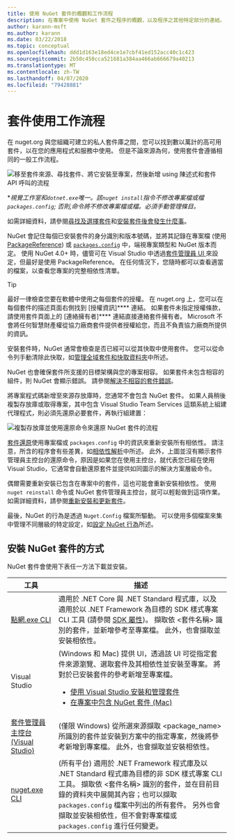 ```yaml
---
title: 使用 NuGet 套件的概觀和工作流程
description: 在專案中使用 NuGet 套件之程序的概觀，以及程序之其他特定部分的連結。
author: karann-msft
ms.author: karann
ms.date: 03/22/2018
ms.topic: conceptual
ms.openlocfilehash: ddd1d163e18ed4ce1e7cbf41ed152acc40c1c423
ms.sourcegitcommit: 2b50c450cca521681a384aa466ab666679a40213
ms.translationtype: MT
ms.contentlocale: zh-TW
ms.lasthandoff: 04/07/2020
ms.locfileid: "79428881"
---
```

# <a name="package-consumption-workflow"></a>套件使用工作流程

在 nuget.org 與您組織可建立的私人套件庫之間，您可以找到數以萬計的高可用套件，以在您的應用程式和服務中使用。 但是不論來源為何，使用套件會遵循相同的一般工作流程。

![移至套件來源、尋找套件、將它安裝至專案，然後新增 using 陳述式和套件 API 呼叫的流程](media/Overview-01-GeneralFlow.png)

\*_視覺工作室和`dotnet.exe`唯一。該`nuget install`指令不修改專案檔或檔`packages.config`; 否則,命令將不修改專案檔或檔。必須手動管理條目。_

如需詳細資料，請參閱[尋找及選擇套件](../consume-packages/finding-and-choosing-packages.md)和[安裝套件後會發生什麼事](../concepts/package-installation-process.md)。

NuGet 會記住每個已安裝套件的身分識別和版本號碼，並將其記錄在專案檔 (使用 [PackageReference](../consume-packages/package-references-in-project-files.md)) 或 [`packages.config`](../reference/packages-config.md) 中，端視專案類型和 NuGet 版本而定。 使用 NuGet 4.0+ 時，儘管可在 Visual Studio 中透過[套件管理員 UI ](install-use-packages-visual-studio.md)來設定，但最好是使用 PackageReference。 在任何情況下，您隨時都可以查看適當的檔案，以查看您專案的完整相依性清單。

> [!Tip]
> 最好一律檢查您要在軟體中使用之每個套件的授權。 在 nuget.org 上，您可以在每個套件的描述頁面右側找到 [授權資訊]**** 連結。 如果套件未指定授權條款，請使用套件頁面上的 [連絡擁有者]**** 連結直接連絡套件擁有者。 Microsoft 不會將任何智慧財產權從協力廠商套件提供者授權給您，而且不負責協力廠商所提供的資訊。

安裝套件時，NuGet 通常會檢查是否已經可以從其快取中使用套件。 您可以從命令列手動清除此快取，如[管理全域套件和快取資料夾](../consume-packages/managing-the-global-packages-and-cache-folders.md)中所述。

NuGet 也會確保套件所支援的目標架構與您的專案相容。 如果套件未包含相容的組件，則 NuGet 會顯示錯誤。 請參閱[解決不相容的套件錯誤](../concepts/dependency-resolution.md#resolving-incompatible-package-errors)。

將專案程式碼新增至來源存放庫時，您通常不會包含 NuGet 套件。 如果人員稍後複製存放庫或取得專案，其中包含 Visual Studio Team Services 這類系統上組建代理程式，則必須先還原必要套件，再執行組建置：

![複製存放庫並使用還原命令來還原 NuGet 套件的流程](media/Overview-02-RestoreFlow.png)

[套件還原](../consume-packages/package-restore.md)使用專案檔或 `packages.config` 中的資訊來重新安裝所有相依性。 請注意，所含的程序會有些差異，如[相依性解析](../concepts/dependency-resolution.md)中所述。 此外，上圖並沒有顯示套件管理員主控台的還原命令，原因是如果您在使用主控台，就代表您已經在使用 Visual Studio，它通常會自動還原套件並提供如同圖示的解決方案層級命令。

偶爾需要重新安裝已包含在專案中的套件，這也可能會重新安裝相依性。 使用 `nuget reinstall` 命令或 NuGet 套件管理員主控台，就可以輕鬆做到這項作業。 如需詳細資料，請參閱[重新安裝和更新套件](../consume-packages/reinstalling-and-updating-packages.md)。

最後，NuGet 的行為是透過 `Nuget.Config` 檔案所驅動。 可以使用多個檔案來集中管理不同層級的特定設定，如[設定 NuGet 行為](../consume-packages/configuring-nuget-behavior.md)所述。

## <a name="ways-to-install-a-nuget-package"></a>安裝 NuGet 套件的方式

NuGet 套件會使用下表任一方法下載並安裝。

| 工具 | 描述 |
| --- | --- |
| [點網.exe CLI](install-use-packages-dotnet-cli.md) | 適用於 .NET Core 與 .NET Standard 程式庫，以及適用於以 .NET Framework 為目標的 SDK 樣式專案 CLI 工具 (請參閱 [ SDK 屬性](/dotnet/core/tools/csproj#additions))。 擷取依 \<套件名稱\> 識別的套件，並新增參考至專案檔。 此外，也會擷取並安裝相依性。 |
| Visual Studio | (Windows 和 Mac) 提供 UI，透過該 UI 可從指定套件來源瀏覽、選取套件及其相依性並安裝至專案。 將對於已安裝套件的參考新增至專案檔。<ul><li>[使用 Visual Studio 安裝和管理套件](install-use-packages-visual-studio.md)</li><li>[在專案中包含 NuGet 套件 (Mac)](/visualstudio/mac/nuget-walkthrough)</li></ul> |
| [套件管理員主控台 (Visual Studio)](install-use-packages-powershell.md) | (僅限 Windows) 從所選來源擷取 \<package_name\> 所識別的套件並安裝到方案中的指定專案，然後將參考新增到專案檔。 此外，也會擷取並安裝相依性。 |
| [nuget.exe CLI](install-use-packages-nuget-cli.md) | (所有平台) 適用於 .NET Framework 程式庫及以 .NET Standard 程式庫為目標的非 SDK 樣式專案 CLI 工具。 擷取依 \<套件名稱\> 識別的套件，並在目前目錄的資料夾中展開其內容；也可以擷取 `packages.config` 檔案中列出的所有套件。 另外也會擷取並安裝相依性，但不會對專案檔或 `packages.config` 進行任何變更。 |
